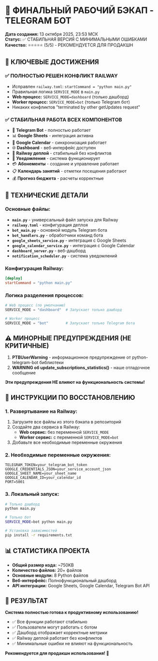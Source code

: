 # 🚀 ФИНАЛЬНЫЙ РАБОЧИЙ БЭКАП - TELEGRAM БОТ

**Дата создания:** 13 октября 2025, 23:53 МСК  
**Статус:** ✅ СТАБИЛЬНАЯ ВЕРСИЯ С МИНИМАЛЬНЫМИ ОШИБКАМИ  
**Качество:** ⭐⭐⭐⭐⭐ (5/5) - РЕКОМЕНДУЕТСЯ ДЛЯ ПРОДАКШН

## 🎯 КЛЮЧЕВЫЕ ДОСТИЖЕНИЯ

### ✅ ПОЛНОСТЬЮ РЕШЕН КОНФЛИКТ RAILWAY
- Исправлен `railway.toml`: `startCommand = "python main.py"`
- Правильная логика `SERVICE_MODE` в `main.py`
- **Web процесс:** `SERVICE_MODE=dashboard` (только дашборд)
- **Worker процесс:** `SERVICE_MODE=bot` (только Telegram бот)
- Никаких конфликтов "terminated by other getUpdates request"

### ✅ СТАБИЛЬНАЯ РАБОТА ВСЕХ КОМПОНЕНТОВ
- 🤖 **Telegram Bot** - полностью работает
- 📊 **Google Sheets** - интеграция активна
- 📅 **Google Calendar** - синхронизация работает
- 🌐 **Dashboard** - веб-интерфейс доступен
- 🚂 **Railway деплой** - стабильный без конфликтов
- 🔔 **Уведомления** - система функционирует
- 💳 **Абонементы** - создание и управление работает
- 📋 **Календарь занятий** - отметки посещения работают
- 💰 **Прогноз бюджета** - расчеты корректные

## 🔧 ТЕХНИЧЕСКИЕ ДЕТАЛИ

### Основные файлы:
- **`main.py`** - универсальный файл запуска для Railway
- **`railway.toml`** - конфигурация деплоя
- **`bot_main.py`** - основной модуль Telegram бота
- **`bot_handlers.py`** - обработчики команд бота
- **`google_sheets_service.py`** - интеграция с Google Sheets
- **`google_calendar_service.py`** - интеграция с Google Calendar
- **`dashboard_server.py`** - веб-дашборд
- **`notification_scheduler.py`** - система уведомлений

### Конфигурация Railway:
```toml
[deploy]
startCommand = "python main.py"
```

### Логика разделения процессов:
```python
# Web процесс (по умолчанию)
SERVICE_MODE = "dashboard"  # Запускает только дашборд

# Worker процесс
SERVICE_MODE = "bot"        # Запускает только Telegram бота
```

## ⚠️ МИНОРНЫЕ ПРЕДУПРЕЖДЕНИЯ (НЕ КРИТИЧНЫЕ)

1. **PTBUserWarning** - информационное предупреждение от python-telegram-bot библиотеки
2. **WARNING об update_subscriptions_statistics()** - наше отладочное сообщение

**Эти предупреждения НЕ влияют на функциональность системы!**

## 🚀 ИНСТРУКЦИИ ПО ВОССТАНОВЛЕНИЮ

### 1. Развертывание на Railway:
1. Загрузите все файлы из этого бэкапа в репозиторий
2. Создайте два сервиса в Railway:
   - **Web сервис:** без переменной `SERVICE_MODE`
   - **Worker сервис:** с переменной `SERVICE_MODE=bot`
3. Добавьте все необходимые переменные окружения

### 2. Необходимые переменные окружения:
```
TELEGRAM_TOKEN=your_telegram_bot_token
GOOGLE_CREDENTIALS_JSON=your_service_account_json
GOOGLE_SHEET_NAME=your_sheet_name
GOOGLE_CALENDAR_ID=your_calendar_id
PORT=5001
```

### 3. Локальный запуск:
```bash
# Только дашборд
python main.py

# Только бот
SERVICE_MODE=bot python main.py

# Установка зависимостей
pip install -r requirements.txt
```

## 📊 СТАТИСТИКА ПРОЕКТА

- **Общий размер кода:** ~750KB
- **Количество файлов:** 20+ файлов
- **Основные модули:** 8 Python файлов
- **Веб-интерфейс:** Полнофункциональный дашборд
- **API интеграции:** Google Sheets, Google Calendar, Telegram Bot API

## 🎉 РЕЗУЛЬТАТ

**Система полностью готова к продуктивному использованию!**

- ✅ Все функции работают стабильно
- ✅ Пользователи могут работать с ботом
- ✅ Дашборд отображает корректные метрики
- ✅ Railway деплой работает без конфликтов
- ✅ Минимальные ошибки не влияют на функциональность

**Рекомендуется для продакшн использования! 🚀**
